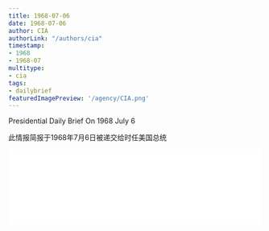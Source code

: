 ```yaml
---
title: 1968-07-06
date: 1968-07-06
author: CIA 
authorLink: "/authors/cia"
timestamp: 
- 1968
- 1968-07
multitype: 
- cia
tags: 
- dailybrief
featuredImagePreview: '/agency/CIA.png'
---
```



Presidential Daily Brief On 1968 July 6

此情报简报于1968年7月6日被递交给时任美国总统

<!--more-->





<div id="over" style="width:100%; overflow:hidden"> <iframe id="sFrame" name="sFrame" frameborder="no" border="0"  allowfullscreen marginwidth="0" scrolling="no" src = " /CIA/1968-07-06.html "  style = " position:absulute; width: 806px; top: 300;" > </iframe> </div>